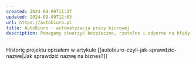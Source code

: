 ```yaml
---
created: 2024-09-09T11:37
updated: 2024-09-09T12:03
url: https://autobiuro.pl
title: AutoBiuro - automatyzacja pracy biurowej
description: Pomagamy stworzyć bezpieczne, rzetelne i odporne na błędy narzędzia oraz arkusze kalkulacyjne, by właściciele i menedżerowie mogli skupić się na kluczowych działaniach i rozwoju biznesu, a nie na pracy papierkowej.
---
```

Historię projektu opisałem w artykule [[autobiuro-czyli-jak-sprawdzic-nazwe|Jak sprawdzić nazwę na biznes?]]
